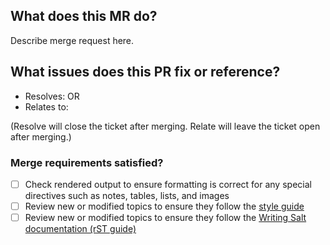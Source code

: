
## What does this MR do?

Describe merge request here.


## What issues does this PR fix or reference?

- Resolves:
OR
- Relates to:

(Resolve will close the ticket after merging. Relate will leave the ticket open
after merging.)


### Merge requirements satisfied?

- [ ] Check rendered output to ensure formatting is correct for any special
      directives such as notes, tables, lists, and images
- [ ] Review new or modified topics to ensure they follow the [style
      guide](https://saltstack.gitlab.io/open/docs/salt-user-guide/topics/style-guide.html)
- [ ] Review new or modified topics to ensure they follow the [Writing Salt
      documentation (rST guide)](https://saltstack.gitlab.io/open/docs/salt-user-guide/topics/writing-salt-docs.html)

